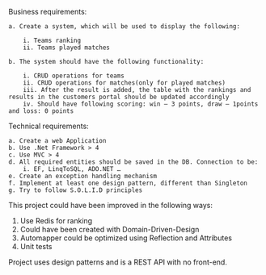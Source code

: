 Business requirements:

	a. Create a system, which will be used to display the following:

		i. Teams ranking
		ii. Teams played matches

	b. The system should have the following functionality:

		i. CRUD operations for teams
		ii. CRUD operations for matches(only for played matches)
		iii. After the result is added, the table with the rankings and results in the customers portal should be updated accordingly
		iv. Should have following scoring: win – 3 points, draw – 1points and loss: 0 points

Technical requirements: 

	a. Create a web Application
	b. Use .Net Framework > 4
	c. Use MVC > 4
	d. All required entities should be saved in the DB. Connection to be:
		i. EF, LinqToSQL, ADO.NET …
	e. Create an exception handling mechanism
	f. Implement at least one design pattern, different than Singleton
	g. Try to follow S.O.L.I.D principles


This project could have been improved in the following ways:

1. Use Redis for ranking
2. Could have been created with Domain-Driven-Design
3. Automapper could be optimized using Reflection and Attributes
4. Unit tests

Project uses design patterns and is a REST API with no front-end.
